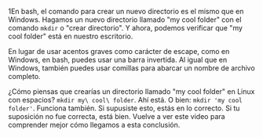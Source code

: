 1En bash, el comando para crear un nuevo directorio es el mismo que en Windows. Hagamos un nuevo directorio llamado "my cool folder" con el comando `mkdir` o "crear directorio". Y ahora, podemos verificar que "my cool folder" está en nuestro escritorio.

En lugar de usar acentos graves como carácter de escape, como en Windows, en bash, puedes usar una barra invertida. Al igual que en Windows, también puedes usar comillas para abarcar un nombre de archivo completo.

¿Cómo piensas que crearías un directorio llamado "my cool folder" en Linux con espacios? `mkdir my\ cool\ folder`. Ahí está. O bien: `mkdir 'my cool folder'`. Funciona también. Si supusiste esto, estás en lo correcto. Si tu suposición no fue correcta, está bien. Vuelve a ver este video para comprender mejor cómo llegamos a esta conclusión.
